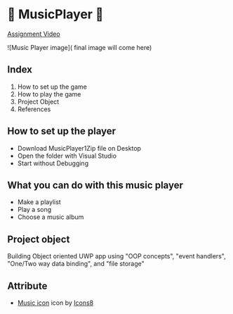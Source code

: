 # :musical_note: MusicPlayer :musical_note:

[Assignment Video](https://youtu.be/a0hy0eMAGUo)

![Music Player image]( final image will come here)
## Index

1. How to set up the game
2. How to play the game
3. Project Object
4. References 


## How to set up the player
* Download MusicPlayer1Zip file on Desktop
* Open the folder with Visual Studio 
* Start without Debugging 


## What you can do with this music player
* Make a playlist
* Play a song
* Choose a music album

## Project object 

Building Object oriented UWP app using
"OOP concepts",
"event handlers", 
"One/Two way data binding", and "file storage"


## Attribute
*  [Music icon](https://icons8.com/icons/set/music) icon by [Icons8](https://icons8.com) 


